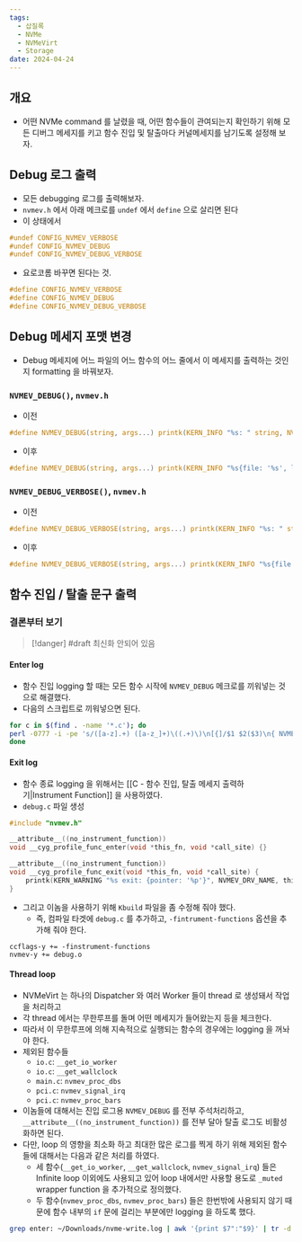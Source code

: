 ```yaml
---
tags:
  - 삽질록
  - NVMe
  - NVMeVirt
  - Storage
date: 2024-04-24
---
```

## 개요

- 어떤 NVMe command 를 날렸을 때, 어떤 함수들이 관여되는지 확인하기 위해 모든 디버그 메세지를 키고 함수 진입 및 탈출마다 커널메세지를 남기도록 설정해 보자.

## Debug 로그 출력

- 모든 debugging 로그를 출력해보자.
- `nvmev.h` 에서 아래 메크로를 `undef` 에서 `define` 으로 살리면 된다
- 이 상태에서

```c
#undef CONFIG_NVMEV_VERBOSE
#undef CONFIG_NVMEV_DEBUG
#undef CONFIG_NVMEV_DEBUG_VERBOSE
```

- 요로코롬 바꾸면 된다는 것.

```c
#define CONFIG_NVMEV_VERBOSE
#define CONFIG_NVMEV_DEBUG
#define CONFIG_NVMEV_DEBUG_VERBOSE
```

## Debug 메세지 포맷 변경

- Debug 메세지에 어느 파일의 어느 함수의 어느 줄에서 이 메세지를 출력하는 것인지 formatting 을 바꿔보자.

### `NVMEV_DEBUG()`, `nvmev.h`

- 이전

```c
#define NVMEV_DEBUG(string, args...) printk(KERN_INFO "%s: " string, NVMEV_DRV_NAME, ##args)
```

- 이후

```c
#define NVMEV_DEBUG(string, args...) printk(KERN_INFO "%s{file: '%s', line: %d, func: '%s'}: " string, NVMEV_DRV_NAME, __FILE__, __LINE__, __func__, ##args)
```

### `NVMEV_DEBUG_VERBOSE()`, `nvmev.h`

- 이전

```c
#define NVMEV_DEBUG_VERBOSE(string, args...) printk(KERN_INFO "%s: " string, NVMEV_DRV_NAME, ##args)
```

- 이후

```c
#define NVMEV_DEBUG_VERBOSE(string, args...) printk(KERN_INFO "%s{file: '%s', line: %d, func: '%s'}: " string, NVMEV_DRV_NAME, __FILE__, __LINE__, __func__, ##args)
```

## 함수 진입 / 탈출 문구 출력

### 결론부터 보기

> [!danger] #draft 최신화 안되어 있음

#### Enter log

- 함수 진입 logging 할 때는 모든 함수 시작에 `NVMEV_DEBUG` 메크로를 끼워넣는 것으로 해결했다.
- 다음의 스크립트로 끼워넣으면 된다.

```bash
for c in $(find . -name '*.c'); do
perl -0777 -i -pe 's/([a-z].+) ([a-z_]+)\((.+)\)\n[{]/$1 $2($3)\n{ NVMEV_DEBUG("enter %p", &$2);/g' $c
done
```

#### Exit log

- 함수 종료 logging 을 위해서는 [[C - 함수 진입, 탈출 메세지 출력하기|Instrument Function]] 을 사용하였다.
- `debug.c` 파일 생성

```c
#include "nvmev.h"

__attribute__((no_instrument_function))
void __cyg_profile_func_enter(void *this_fn, void *call_site) {}

__attribute__((no_instrument_function))
void __cyg_profile_func_exit(void *this_fn, void *call_site) {
	printk(KERN_WARNING "%s exit: {pointer: '%p'}", NVMEV_DRV_NAME, this_fn);
}
```

- 그리고 이놈을 사용하기 위해 `Kbuild` 파일을 좀 수정해 줘야 했다.
	- 즉, 컴파일 타겟에 `debug.c` 를 추가하고, `-fintrument-functions` 옵션을 추가해 줘야 한다.

```
ccflags-y += -finstrument-functions
nvmev-y += debug.o
```

#### Thread loop

- NVMeVirt 는 하나의 Dispatcher 와 여러 Worker 들이 thread 로 생성돼서 작업을 처리하고
- 각 thread 에서는 무한루프를 돌며 어떤 메세지가 들어왔는지 등을 체크한다.
- 따라서 이 무한루프에 의해 지속적으로 실행되는 함수의 경우에는 logging 을 꺼놔야 한다.
- 제외된 함수들
	- `io.c`: `__get_io_worker`
	- `io.c`: `__get_wallclock`
	- `main.c`: `nvmev_proc_dbs`
	- `pci.c`: `nvmev_signal_irq`
	- `pci.c`: `nvmev_proc_bars`
- 이놈들에 대해서는 진입 로그용 `NVMEV_DEBUG` 를 전부 주석처리하고, `__attribute__((no_instrument_function))` 를 전부 달아 탈출 로그도 비활성화하면 된다.
- 다만, loop 의 영향을 최소화 하고 최대한 많은 로그를 찍게 하기 위해 제외된 함수들에 대해서는 다음과 같은 처리를 하였다.
	- 세 함수(`__get_io_worker`, `__get_wallclock`, `nvmev_signal_irq`) 들은 Infinite loop 이외에도 사용되고 있어 loop 내에서만 사용할 용도로 `_muted` wrapper function 을 추가적으로 정의했다.
	- 두 함수(`nvmev_proc_dbs`, `nvmev_proc_bars`) 들은 한번밖에 사용되지 않기 때문에 함수 내부의 `if` 문에 걸리는 부분에만 logging 을 하도록 했다.

```bash
grep enter: ~/Downloads/nvme-write.log | awk '{print $7":"$9}' | tr -d "'" | tr -d ":" | tr -d "}" | sort -u > ~/Downloads/nvme-write.map
```